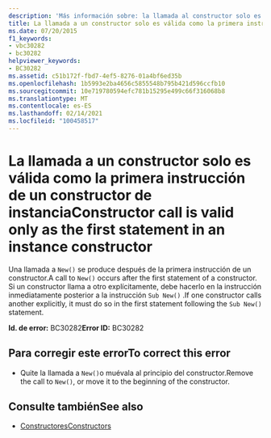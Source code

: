 ```yaml
---
description: 'Más información sobre: la llamada al constructor solo es válida como la primera instrucción de un constructor de instancia'
title: La llamada a un constructor solo es válida como la primera instrucción de un constructor de instancia
ms.date: 07/20/2015
f1_keywords:
- vbc30282
- bc30282
helpviewer_keywords:
- BC30282
ms.assetid: c51b172f-fbd7-4ef5-8276-01a4bf6ed35b
ms.openlocfilehash: 1b5993e2ba4656c5855548b795b421d596ccfb10
ms.sourcegitcommit: 10e719780594efc781b15295e499c66f316068b8
ms.translationtype: MT
ms.contentlocale: es-ES
ms.lasthandoff: 02/14/2021
ms.locfileid: "100458517"
---
```

# <a name="constructor-call-is-valid-only-as-the-first-statement-in-an-instance-constructor"></a><span data-ttu-id="fdd11-103">La llamada a un constructor solo es válida como la primera instrucción de un constructor de instancia</span><span class="sxs-lookup"><span data-stu-id="fdd11-103">Constructor call is valid only as the first statement in an instance constructor</span></span>

<span data-ttu-id="fdd11-104">Una llamada a `New()` se produce después de la primera instrucción de un constructor.</span><span class="sxs-lookup"><span data-stu-id="fdd11-104">A call to `New()` occurs after the first statement of a constructor.</span></span> <span data-ttu-id="fdd11-105">Si un constructor llama a otro explícitamente, debe hacerlo en la instrucción inmediatamente posterior a la instrucción `Sub New()` .</span><span class="sxs-lookup"><span data-stu-id="fdd11-105">If one constructor calls another explicitly, it must do so in the first statement following the `Sub New()` statement.</span></span>  
  
 <span data-ttu-id="fdd11-106">**Id. de error:** BC30282</span><span class="sxs-lookup"><span data-stu-id="fdd11-106">**Error ID:** BC30282</span></span>  
  
## <a name="to-correct-this-error"></a><span data-ttu-id="fdd11-107">Para corregir este error</span><span class="sxs-lookup"><span data-stu-id="fdd11-107">To correct this error</span></span>  
  
- <span data-ttu-id="fdd11-108">Quite la llamada a `New()`o muévala al principio del constructor.</span><span class="sxs-lookup"><span data-stu-id="fdd11-108">Remove the call to `New()`, or move it to the beginning of the constructor.</span></span>  
  
## <a name="see-also"></a><span data-ttu-id="fdd11-109">Consulte también</span><span class="sxs-lookup"><span data-stu-id="fdd11-109">See also</span></span>

- [<span data-ttu-id="fdd11-110">Constructores</span><span class="sxs-lookup"><span data-stu-id="fdd11-110">Constructors</span></span>](../programming-guide/concepts/object-oriented-programming.md#constructors)
